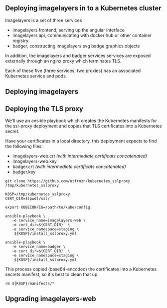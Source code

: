 ## Deploying imagelayers in to a Kubernetes cluster

Imagelayers is a set of three services
* imagelayers frontend, serving up the angular interface
* imagelayers api, communicating with docker hub or other container registry
* badger, constructing imagelayers svg badge graphics objects

In addition, the imagelayers and badger services services are exposed externally
through an nginx proxy which terminates TLS.  

Each of these five (three services, two proxies) has an associated Kubernetes
service and pods.

## Deploying imagelayers


## Deploying the TLS proxy

We'll use an ansible playbook which creates the Kubernetes manifests for the
ssl-proxy deployment and copies that TLS certificates into a Kubernetes secret.

Have your certificates in a local directory, this deployment expects to find the
following files:
* imagelayers-web.crt _(with intermediate certificats concatenated)_
* imagelayers-web.key
* badger.crt _(with intermediate certificats concatenated)_
* badger.key

```
git clone https://github.com/ntfrnzn/kubernetes_sslproxy /tmp/kubernetes_sslproxy

K8SP=/tmp/kubernetes_sslproxy
CERT_DIR=$(pwd)/ssl/

export KUBECONFIG=/path/to/kube/config

ansible-playbook \
   -e service_name=imagelayers-web \
   -e cert_dir=${CERT_DIR}  \
   -e service_namespace=staging \
    ${K8SP}/install_sslproxy.yml

ansible-playbook \
   -e service_name=badger \
   -e cert_dir=${CERT_DIR}  \
   -e service_namespace=staging \
    ${K8SP}/install_sslproxy.yml

```
This process copied (base64-encoded) the certificates into a Kubernetes secrets
manifest, so it's best to clean that up
```
rm ${K8SP}/manifests/*
```


## Upgrading imagelayers-web
